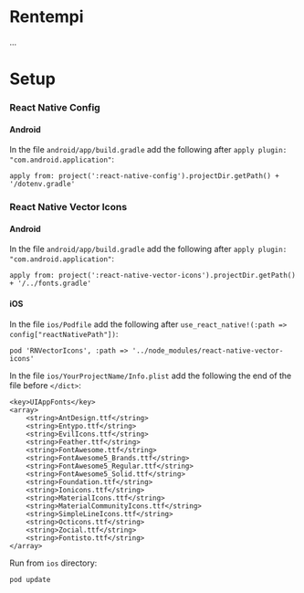 # Rentempi

...

# Setup

### React Native Config

#### Android

In the file `android/app/build.gradle` add the following after `apply plugin: "com.android.application"`:

```
apply from: project(':react-native-config').projectDir.getPath() + '/dotenv.gradle'
```

### React Native Vector Icons

#### Android

In the file `android/app/build.gradle` add the following after `apply plugin: "com.android.application"`:

```
apply from: project(':react-native-vector-icons').projectDir.getPath() + '/../fonts.gradle'
```

#### iOS

In the file `ios/Podfile` add the following after `use_react_native!(:path => config["reactNativePath"])`:

```
pod 'RNVectorIcons', :path => '../node_modules/react-native-vector-icons'
```

In the file `ios/YourProjectName/Info.plist` add the following the end of the file before `</dict>`:

```
<key>UIAppFonts</key>
<array>
	<string>AntDesign.ttf</string>
	<string>Entypo.ttf</string>
	<string>EvilIcons.ttf</string>
	<string>Feather.ttf</string>
	<string>FontAwesome.ttf</string>
	<string>FontAwesome5_Brands.ttf</string>
	<string>FontAwesome5_Regular.ttf</string>
	<string>FontAwesome5_Solid.ttf</string>
	<string>Foundation.ttf</string>
	<string>Ionicons.ttf</string>
	<string>MaterialIcons.ttf</string>
	<string>MaterialCommunityIcons.ttf</string>
	<string>SimpleLineIcons.ttf</string>
	<string>Octicons.ttf</string>
	<string>Zocial.ttf</string>
	<string>Fontisto.ttf</string>
</array>
```

Run from `ios` directory:

```
pod update
```
